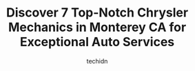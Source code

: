 ---
layout: ampstory
image: https://images.unsplash.com/photo-1637005218692-a7e234ffcbf4?ixlib=rb-4.0.3&ixid=MnwxMjA3fDB8MHxwaG90by1wYWdlfHx8fGVufDB8fHx8&auto=format&fit=crop&w=640&h=853&q=80
author: techidn
featured: false
description: Looking for reliable and skilled Chrysler Mechanic in Monterey CA, USA? Your search ends here with the 7 best Chrysler Mechanic in town. With their expertise and commitment to delivering exc
title: Discover 7 Top-Notch Chrysler Mechanics in Monterey CA for Exceptional Auto Services
cover:
   title: Discover 7 Top-Notch Chrysler Mechanics in Monterey CA for Exceptional Auto Services
   subtitle: Rickpate
   background: https://images.unsplash.com/photo-1637005218692-a7e234ffcbf4?ixlib=rb-4.0.3&ixid=MnwxMjA3fDB8MHxwaG90by1wYWdlfHx8fGVufDB8fHx8&auto=format&fit=crop&w=640&h=853&q=80

pages: 
 - layout: thirds
   top: <h1>#1 Courtesy Chrysler Dodge Jeep Ram of Stonecrest</h1>
   bottom: "<p>Great dealer!!! Found the perfect car and got a great deal on a 22 Charger R/T. Darnell Bryant went above and beyond and made sure I got what I wanted. In and out in 2hrs</p>"
   background: https://www.knot35.com/toplist/wp-content/uploads/2023/06/best-chrysler-mechanic-1-in-monterey-ca-1685837098.jpeg
   backgroundblur: true
 - layout: thirds
   top: <h1>#2 Greenway Chrysler Dodge Jeep Ram of Rome</h1>
   bottom: "<p>2500 New Calhoun Hwy NE, Rome, GA 30161, United States</p>"
   background: https://www.knot35.com/toplist/wp-content/uploads/2023/06/best-chrysler-mechanic-2-in-monterey-ca-1685837098.jpeg
   cta:
      link: https://www.knot35.com/toplist/discover-7-top-notch-chrysler-mechanics-in-monterey-ca-for-exceptional-auto-services/
      text: Discover 7 Top-Notch Chrysler Mechanics in Monterey CA for Exceptional Auto Services
 - layout: thirds
   top: <h1>#3 James ONeal Chrysler Dodge Jeep Ram</h1>
   bottom: "<p>1634 US Hwy 27, Bremen, GA 30110, United States</p>"
   background: https://www.knot35.com/toplist/wp-content/uploads/2023/06/best-chrysler-mechanic-3-in-monterey-ca-1685837099.jpeg
   cta:
      link: https://www.knot35.com/toplist/discover-7-top-notch-chrysler-mechanics-in-monterey-ca-for-exceptional-auto-services/
      text: Discover 7 Top-Notch Chrysler Mechanics in Monterey CA for Exceptional Auto Services
 - layout: thirds
   top: <h1>#4 T & T Auto Repair</h1>
   bottom: "<p>117 Fairground Rd, Monterey, CA 93940, United States</p>"
   background: https://images.unsplash.com/photo-1618556658017-fd9c732d1360?ixlib=rb-4.0.3&ixid=MnwxMjA3fDB8MHxwaG90by1wYWdlfHx8fGVufDB8fHx8&auto=format&fit=crop&w=640&h=853&q=80
   cta:
      link: https://www.knot35.com/toplist/discover-7-top-notch-chrysler-mechanics-in-monterey-ca-for-exceptional-auto-services/
      text: Discover 7 Top-Notch Chrysler Mechanics in Monterey CA for Exceptional Auto Services
 - layout: thirds
   top: <h1>#5 Toms All Automotive LLC</h1>
   bottom: "<p>301 Dela Vina Ave Suite A, Monterey, CA 93940, United States</p>"
   background: https://images.unsplash.com/photo-1527066579998-dbbae57f45ce?ixlib=rb-4.0.3&ixid=MnwxMjA3fDB8MHxwaG90by1wYWdlfHx8fGVufDB8fHx8&auto=format&fit=crop&w=640&h=853&q=80
   cta:
      link: https://www.knot35.com/toplist/discover-7-top-notch-chrysler-mechanics-in-monterey-ca-for-exceptional-auto-services/
      text: Discover 7 Top-Notch Chrysler Mechanics in Monterey CA for Exceptional Auto Services
 - layout: thirds
   top: <h1>#6 Natales Auto Service Center</h1>
   bottom: "<p>2091 Del Monte Ave, Monterey, CA 93940, United States</p>"
   background: https://images.unsplash.com/photo-1614648718611-0635f29016cb?ixlib=rb-4.0.3&ixid=MnwxMjA3fDB8MHxwaG90by1wYWdlfHx8fGVufDB8fHx8&auto=format&fit=crop&w=640&h=853&q=80
   cta:
      link: https://www.knot35.com/toplist/discover-7-top-notch-chrysler-mechanics-in-monterey-ca-for-exceptional-auto-services/
      text: Discover 7 Top-Notch Chrysler Mechanics in Monterey CA for Exceptional Auto Services
 - layout: thirds
   top: <h1>#7 C & A Automotive</h1>
   bottom: "<p>1101 Airport Rd, Monterey, CA 93940, United States</p>"
   background: https://images.unsplash.com/photo-1546497974-b213c9efb599?ixlib=rb-4.0.3&ixid=MnwxMjA3fDB8MHxwaG90by1wYWdlfHx8fGVufDB8fHx8&auto=format&fit=crop&w=640&h=853&q=80
   cta:
      link: https://www.knot35.com/toplist/discover-7-top-notch-chrysler-mechanics-in-monterey-ca-for-exceptional-auto-services/
      text: Discover 7 Top-Notch Chrysler Mechanics in Monterey CA for Exceptional Auto Services
 - layout: thirds
   middle: Continue reading...
   background: https://plus.unsplash.com/premium_photo-1664640458616-3c74f8cb4589?ixlib=rb-4.0.3&ixid=MnwxMjA3fDB8MHxwaG90by1wYWdlfHx8fGVufDB8fHx8&auto=format&fit=crop&w=640&h=853&q=80
   cta:
      link: https://www.knot35.com/toplist/discover-7-top-notch-chrysler-mechanics-in-monterey-ca-for-exceptional-auto-services/
      text: Discover 7 Top-Notch Chrysler Mechanics in Monterey CA for Exceptional Auto Services
      
---